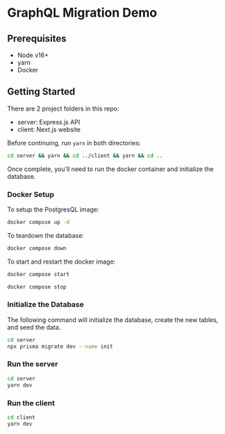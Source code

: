 # GraphQL Migration Demo

## Prerequisites

- Node v16+
- yarn
- Docker

## Getting Started

There are 2 project folders in this repo:

- server: Express.js API
- client: Next.js website

Before continuing, run `yarn` in both directories:

```bash
cd server && yarn && cd ../client && yarn && cd ..
```

Once complete, you'll need to run the docker container and initialize the database.

### Docker Setup

To setup the PostgresQL image:

```bash
docker compose up -d
```

To teardown the database:

```bash
docker compose down
```

To start and restart the docker image:

```bash
docker compose start

docker compose stop
```

### Initialize the Database

The following command will initialize the database, create the new tables, and seed the data.

```bash
cd server
npx prisma migrate dev --name init
```

### Run the server

```bash
cd server
yarn dev
```

### Run the client

```bash
cd client
yarn dev
```
